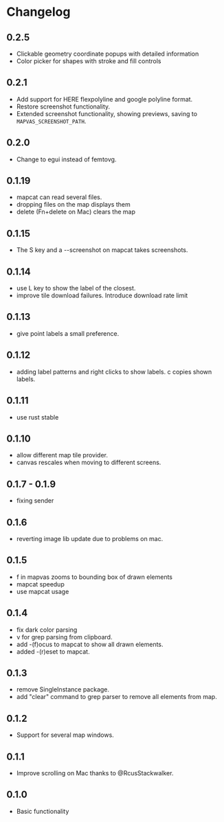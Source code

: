 # Changelog

## 0.2.5

- Clickable geometry coordinate popups with detailed information
- Color picker for shapes with stroke and fill controls

## 0.2.1

- Add support for HERE flexpolyline and google polyline format.
- Restore screenshot functionality.
- Extended screenshot functionality, showing previews, saving to `MAPVAS_SCREENSHOT_PATH`.

## 0.2.0

- Change to egui instead of femtovg.

## 0.1.19

- mapcat can read several files.
- dropping files on the map displays them
- delete (Fn+delete on Mac) clears the map

## 0.1.15

- The S key and a --screenshot on mapcat takes screenshots.

## 0.1.14

- use L key to show the label of the closest.
- improve tile download failures. Introduce download rate limit

## 0.1.13

- give point labels a small preference.

## 0.1.12

- adding label patterns and right clicks to show labels. c copies shown labels.

## 0.1.11

- use rust stable

## 0.1.10

- allow different map tile provider.
- canvas rescales when moving to different screens.

## 0.1.7 - 0.1.9

- fixing sender

## 0.1.6

- reverting image lib update due to problems on mac.

## 0.1.5

- f in mapvas zooms to bounding box of drawn elements
- mapcat speedup
- use mapcat <FILE> usage

## 0.1.4

- fix dark color parsing
- v for grep parsing from clipboard.
- add -(f)ocus to mapcat to show all drawn elements.
- added -(r)eset to mapcat.

## 0.1.3

- remove SingleInstance package.
- add "clear" command to grep parser to remove all elements from map.

## 0.1.2

- Support for several map windows.

## 0.1.1

- Improve scrolling on Mac thanks to @RcusStackwalker.

## 0.1.0

- Basic functionality
